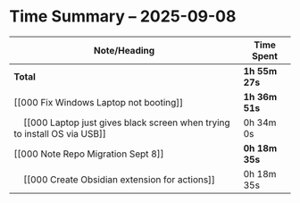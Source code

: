 # Time Summary – 2025-09-08

| Note/Heading | Time Spent |
|--------------|------------|
| **Total** | **1h 55m 27s** |
| [[000 Fix Windows Laptop not booting]] | **1h 36m 51s** |
| &nbsp;&nbsp;&nbsp;&nbsp;[[000 Laptop just gives black screen when trying to install OS via USB]] | 0h 34m 0s |
| [[000 Note Repo Migration Sept 8]] | **0h 18m 35s** |
| &nbsp;&nbsp;&nbsp;&nbsp;[[000 Create Obsidian extension for actions]] | 0h 18m 35s |

